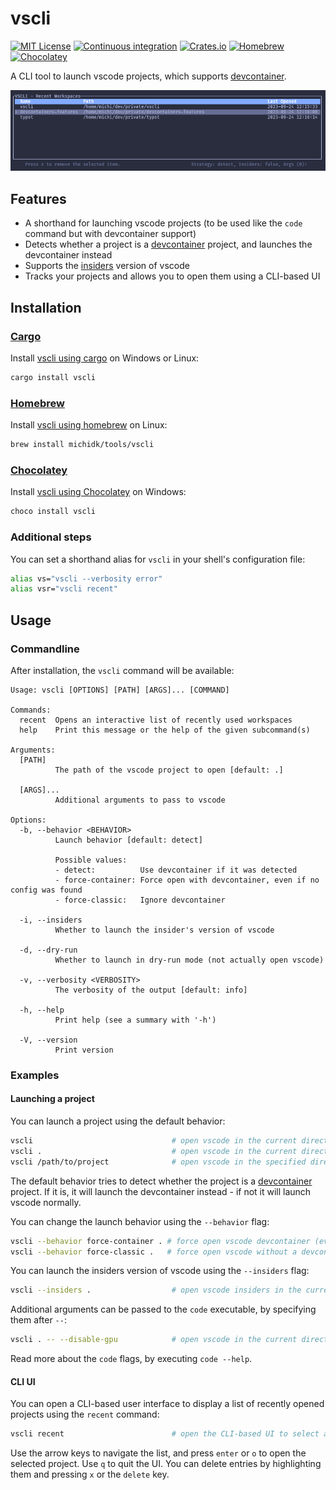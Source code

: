 # vscli

[![MIT License](https://img.shields.io/crates/l/vscli)](https://choosealicense.com/licenses/mit/) [![Continuous integration](https://github.com/michidk/vscli/workflows/Continuous%20Integration/badge.svg)](https://github.com/michidk/vscli/actions) [![Crates.io](https://img.shields.io/crates/v/vscli)](https://crates.io/crates/vscli) [![Homebrew](https://img.shields.io/badge/homebrew-available-blue?style=flat)](https://github.com/michidk/homebrew-tools/blob/main/Formula/vscli.rb) [![Chocolatey](https://img.shields.io/chocolatey/v/vscli?include_prereleases)](https://community.chocolatey.org/packages/vscli)

A CLI tool to launch vscode projects, which supports [devcontainer](https://containers.dev/).

![Screenshot showing the recent UI feature.](.github/images/recent.png)

## Features

- A shorthand for launching vscode projects (to be used like the `code` command but with devcontainer support)
- Detects whether a project is a [devcontainer](https://containers.dev/) project, and launches the devcontainer instead
- Supports the [insiders](https://code.visualstudio.com/insiders/) version of vscode
- Tracks your projects and allows you to open them using a CLI-based UI

## Installation

### [Cargo](https://doc.rust-lang.org/cargo/)

Install [vscli using cargo](https://crates.io/crates/vscli) on Windows or Linux:

```sh
cargo install vscli
```

### [Homebrew](https://brew.sh/)

Install [vscli using homebrew](https://github.com/michidk/homebrew-tools/blob/main/Formula/vscli.rb) on Linux:

```sh
brew install michidk/tools/vscli
```

### [Chocolatey](https://chocolatey.org/)

Install [vscli using Chocolatey](https://community.chocolatey.org/packages/vscli) on Windows:

```sh
choco install vscli
```

### Additional steps

You can set a shorthand alias for `vscli` in your shell's configuration file:

```sh
alias vs="vscli --verbosity error"
alias vsr="vscli recent"
```

## Usage

### Commandline

After installation, the `vscli` command will be available:

```
Usage: vscli [OPTIONS] [PATH] [ARGS]... [COMMAND]

Commands:
  recent  Opens an interactive list of recently used workspaces
  help    Print this message or the help of the given subcommand(s)

Arguments:
  [PATH]
          The path of the vscode project to open [default: .]

  [ARGS]...
          Additional arguments to pass to vscode

Options:
  -b, --behavior <BEHAVIOR>
          Launch behavior [default: detect]

          Possible values:
          - detect:          Use devcontainer if it was detected
          - force-container: Force open with devcontainer, even if no config was found
          - force-classic:   Ignore devcontainer

  -i, --insiders
          Whether to launch the insider's version of vscode

  -d, --dry-run
          Whether to launch in dry-run mode (not actually open vscode)

  -v, --verbosity <VERBOSITY>
          The verbosity of the output [default: info]

  -h, --help
          Print help (see a summary with '-h')

  -V, --version
          Print version
```

### Examples

#### Launching a project

You can launch a project using the default behavior:

```sh
vscli                               # open vscode in the current directory
vscli .                             # open vscode in the current directory
vscli /path/to/project              # open vscode in the specified directory
```

The default behavior tries to detect whether the project is a [devcontainer](https://containers.dev/) project. If it is, it will launch the devcontainer instead - if not it will launch vscode normally.

You can change the launch behavior using the `--behavior` flag:

```sh
vscli --behavior force-container . # force open vscode devcontainer (even if vscli did not detect a devcontainer)
vscli --behavior force-classic .   # force open vscode without a devcontainer (even if vscli did detect a devcontainer)
```

You can launch the insiders version of vscode using the `--insiders` flag:

```sh
vscli --insiders .                  # open vscode insiders in the current directory
```

Additional arguments can be passed to the `code` executable, by specifying them after `--`:

```sh
vscli . -- --disable-gpu            # open vscode in the current directory without GPU hardware acceleration
```

Read more about the `code` flags, by executing `code --help`.

#### CLI UI

You can open a CLI-based user interface to display a list of recently opened projects using the `recent` command:

```sh
vscli recent                        # open the CLI-based UI to select a recently opened project to open
```

Use the arrow keys to navigate the list, and press `enter` or `o` to open the selected project. Use `q` to quit the UI.
You can delete entries by highlighting them and pressing `x` or the `delete` key.
